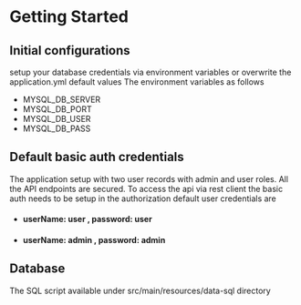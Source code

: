 # Getting Started

## Initial configurations
setup your database credentials via environment variables or overwrite the application.yml default values
The environment variables as follows
* MYSQL_DB_SERVER
* MYSQL_DB_PORT
* MYSQL_DB_USER
* MYSQL_DB_PASS

## Default basic auth credentials
The application setup with two user records with admin and user roles. All the API endpoints are secured. To access the api via rest client the basic auth needs to be setup in the authorization
default user credentials are
* #### userName: user , password: user
* #### userName: admin , password: admin

## Database
The SQL script available under src/main/resources/data-sql directory  

